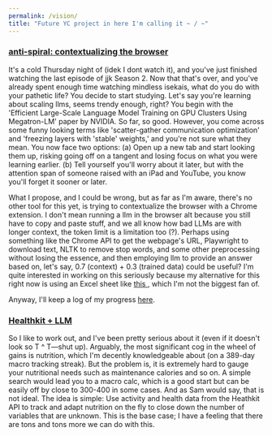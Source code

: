 ```yaml
---
permalink: /vision/
title: "Future YC project in here I'm calling it ~ / ~"
---
```


### [ anti-spiral: contextualizing the browser ](/vision/two)

It's a cold Thursday night of (idek I dont watch it), and you've just finished watching the last episode of jjk Season 2. Now that that's over, and you've already spent enough time watching mindless isekais, what do you do with your pathetic life? You decide to start studying. Let's say you're learning about scaling llms, seems trendy enough, right? You begin with the 'Efficient Large-Scale Language Model Training on GPU Clusters Using Megatron-LM' paper by NVIDIA. So far, so good. However, you come across some funny looking terms like 'scatter-gather communication optimization' and 'freezing layers with 'stable' weights,' and you're not sure what they mean. You now face two options: (a) Open up a new tab and start looking them up, risking going off on a tangent and losing focus on what you were learning earlier. (b) Tell yourself you'll worry about it later, but with the attention span of someone raised with an iPad and YouTube, you know you'll forget it sooner or later.

What I propose, and I could be wrong, but as far as I'm aware, there's no other tool for this yet, is trying to contextualize the browser with a Chrome extension. I don't mean running a llm in the browser alt because you still have to copy and paste stuff, and we all know how bad LLMs are with longer context, the token limit is a limitation too (?). Perhaps using something like the Chrome API to get the webpage's URL, Playwright to download text, NLTK to remove stop words, and some other preprocessing without losing the essence, and then employing llm to provide an answer based on, let's say, 0.7 (context) + 0.3 (trained data) could be useful? I'm quite interested in working on this seriously because my alternative for this right now is using an Excel sheet like [this ](https://imgur.com/a/AvqMa7D), which I'm not the biggest fan of.

Anyway, I'll keep a log of my progress [here](/vision/two).

### [ Healthkit + LLM ](/vision/one)

So I like to work out, and I've been pretty serious about it (even if it doesn't look so T ^ T—shut up). Arguably, the most significant cog in the wheel of gains is nutrition, which I'm decently knowledgeable about (on a 389-day macro tracking streak). But the problem is, it is extremely hard to gauge your nutritional needs such as maintenance calories and so on. A simple search would lead you to a macro calc, which is a good start but can be easily off by close to 300-400 in some cases. And as Sam would say, that is not ideal. The idea is simple: Use activity and health data from the Heathkit API to track and adapt nutrition on the fly to close down the number of variables that are unknown. This is the base case; I have a feeling that there are tons and tons more we can do with this.

